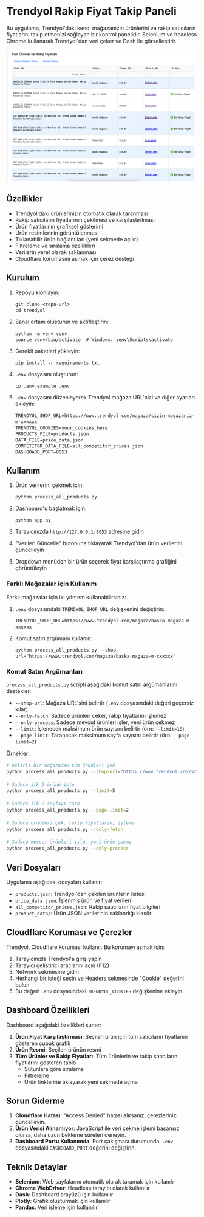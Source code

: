 # Trendyol Rakip Fiyat Takip Paneli

Bu uygulama, Trendyol'daki kendi mağazanızın ürünlerini ve rakip satıcıların fiyatlarını takip etmenizi sağlayan bir kontrol panelidir. Selenium ve headless Chrome kullanarak Trendyol'dan veri çeker ve Dash ile görselleştirir.

![alt text](image.png)

## Özellikler

- Trendyol'daki ürünlerinizin otomatik olarak taranması
- Rakip satıcıların fiyatlarının çekilmesi ve karşılaştırılması
- Ürün fiyatlarının grafiksel gösterimi
- Ürün resimlerinin görüntülenmesi
- Tıklanabilir ürün bağlantıları (yeni sekmede açılır)
- Filtreleme ve sıralama özellikleri
- Verilerin yerel olarak saklanması
- Cloudflare korumasını aşmak için çerez desteği

## Kurulum

1. Repoyu klonlayın:
   ```
   git clone <repo-url>
   cd trendyol
   ```

2. Sanal ortam oluşturun ve aktifleştirin:
   ```
   python -m venv venv
   source venv/bin/activate  # Windows: venv\Scripts\activate
   ```

3. Gerekli paketleri yükleyin:
   ```
   pip install -r requirements.txt
   ```

4. `.env` dosyasını oluşturun:
   ```
   cp .env.example .env
   ```

5. `.env` dosyasını düzenleyerek Trendyol mağaza URL'nizi ve diğer ayarları ekleyin:
   ```
   TRENDYOL_SHOP_URL=https://www.trendyol.com/magaza/sizin-magazaniz-m-xxxxxx
   TRENDYOL_COOKIES=your_cookies_here
   PRODUCTS_FILE=products.json
   DATA_FILE=price_data.json
   COMPETITOR_DATA_FILE=all_competitor_prices.json
   DASHBOARD_PORT=8053
   ```

## Kullanım

1. Ürün verilerini çekmek için:
   ```
   python process_all_products.py
   ```

2. Dashboard'u başlatmak için:
   ```
   python app.py
   ```

3. Tarayıcınızda `http://127.0.0.1:8053` adresine gidin

4. "Verileri Güncelle" butonuna tıklayarak Trendyol'dan ürün verilerini güncelleyin

5. Dropdown menüden bir ürün seçerek fiyat karşılaştırma grafiğini görüntüleyin

### Farklı Mağazalar için Kullanım

Farklı mağazalar için iki yöntem kullanabilirsiniz:

1. `.env` dosyasındaki `TRENDYOL_SHOP_URL` değişkenini değiştirin:
   ```
   TRENDYOL_SHOP_URL=https://www.trendyol.com/magaza/baska-magaza-m-xxxxxx
   ```

2. Komut satırı argümanı kullanın:
   ```
   python process_all_products.py --shop-url="https://www.trendyol.com/magaza/baska-magaza-m-xxxxxx"
   ```

### Komut Satırı Argümanları

`process_all_products.py` scripti aşağıdaki komut satırı argümanlarını destekler:

- `--shop-url`: Mağaza URL'sini belirtir (`.env` dosyasındaki değeri geçersiz kılar)
- `--only-fetch`: Sadece ürünleri çeker, rakip fiyatlarını işlemez
- `--only-process`: Sadece mevcut ürünleri işler, yeni ürün çekmez
- `--limit`: İşlenecek maksimum ürün sayısını belirtir (örn: `--limit=10`)
- `--page-limit`: Taranacak maksimum sayfa sayısını belirtir (örn: `--page-limit=2`)

Örnekler:

```bash
# Belirli bir mağazadan tüm ürünleri çek
python process_all_products.py --shop-url="https://www.trendyol.com/sr?mid=109324"

# Sadece ilk 5 ürünü işle
python process_all_products.py --limit=5

# Sadece ilk 2 sayfayı tara
python process_all_products.py --page-limit=2

# Sadece ürünleri çek, rakip fiyatlarını işleme
python process_all_products.py --only-fetch

# Sadece mevcut ürünleri işle, yeni ürün çekme
python process_all_products.py --only-process
```

## Veri Dosyaları

Uygulama aşağıdaki dosyaları kullanır:

- `products.json`: Trendyol'dan çekilen ürünlerin listesi
- `price_data.json`: İşlenmiş ürün ve fiyat verileri
- `all_competitor_prices.json`: Rakip satıcıların fiyat bilgileri
- `product_data/`: Ürün JSON verilerinin saklandığı klasör

## Cloudflare Koruması ve Çerezler

Trendyol, Cloudflare koruması kullanır. Bu korumayı aşmak için:

1. Tarayıcınızla Trendyol'a giriş yapın
2. Tarayıcı geliştirici araçlarını açın (F12)
3. Network sekmesine gidin
4. Herhangi bir isteği seçin ve Headers sekmesinde "Cookie" değerini bulun
5. Bu değeri `.env` dosyasındaki `TRENDYOL_COOKIES` değişkenine ekleyin

## Dashboard Özellikleri

Dashboard aşağıdaki özellikleri sunar:

1. **Ürün Fiyat Karşılaştırması**: Seçilen ürün için tüm satıcıların fiyatlarını gösteren çubuk grafik
2. **Ürün Resmi**: Seçilen ürünün resmi
3. **Tüm Ürünler ve Rakip Fiyatları**: Tüm ürünlerin ve rakip satıcıların fiyatlarını gösteren tablo
   - Sütunlara göre sıralama
   - Filtreleme
   - Ürün linklerine tıklayarak yeni sekmede açma

## Sorun Giderme

1. **Cloudflare Hatası**: "Access Denied" hatası alırsanız, çerezlerinizi güncelleyin.
2. **Ürün Verisi Alınamıyor**: JavaScript ile veri çekme işlemi başarısız olursa, daha uzun bekleme süreleri deneyin.
3. **Dashboard Portu Kullanımda**: Port çakışması durumunda, `.env` dosyasındaki `DASHBOARD_PORT` değerini değiştirin.

## Teknik Detaylar

- **Selenium**: Web sayfalarını otomatik olarak taramak için kullanılır
- **Chrome WebDriver**: Headless tarayıcı olarak kullanılır
- **Dash**: Dashboard arayüzü için kullanılır
- **Plotly**: Grafik oluşturmak için kullanılır
- **Pandas**: Veri işleme için kullanılır
